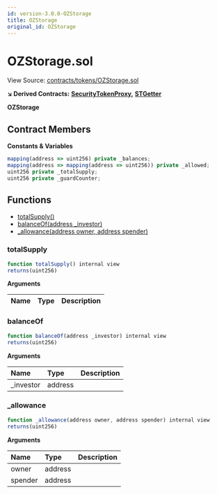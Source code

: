 ```yaml
---
id: version-3.0.0-OZStorage
title: OZStorage
original_id: OZStorage
---
```


# OZStorage.sol

View Source: [contracts/tokens/OZStorage.sol](https://github.com/remon-nashid/polymath-core/tree/0c5593835be9dcec69d8de5b12eb17bc7cd77adc/contracts/tokens/OZStorage.sol)

**↘ Derived Contracts:** [**SecurityTokenProxy**](securitytokenproxy.md)**,** [**STGetter**](stgetter.md)

**OZStorage**

## Contract Members

**Constants & Variables**

```javascript
mapping(address => uint256) private _balances;
mapping(address => mapping(address => uint256)) private _allowed;
uint256 private _totalSupply;
uint256 private _guardCounter;
```

## Functions

* [totalSupply\(\)](ozstorage.md#totalsupply)
* [balanceOf\(address \_investor\)](ozstorage.md#balanceof)
* [\_allowance\(address owner, address spender\)](ozstorage.md#_allowance)

### totalSupply

```javascript
function totalSupply() internal view
returns(uint256)
```

**Arguments**

| Name | Type | Description |
| :--- | :--- | :--- |


### balanceOf

```javascript
function balanceOf(address _investor) internal view
returns(uint256)
```

**Arguments**

| Name | Type | Description |
| :--- | :--- | :--- |
| \_investor | address |  |

### \_allowance

```javascript
function _allowance(address owner, address spender) internal view
returns(uint256)
```

**Arguments**

| Name | Type | Description |
| :--- | :--- | :--- |
| owner | address |  |
| spender | address |  |

